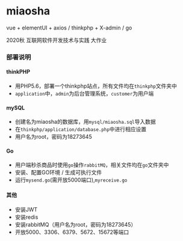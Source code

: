 # miaosha
vue + elementUI + axios / thinkphp + X-admin / go

2020秋 互联网软件开发技术与实践 大作业

### 部署说明

#### thinkPHP
- 用PHP5.6，部署一个thinkphp站点，所有文件均在`thinkphp`文件夹中
- `application`中，`admin`为后台管理系统，`customer`为用户端

#### mySQL
- 创建名为miaosha的数据库，用`mysql/miaosha.sql`导入数据
- 在`thinkphp/application/database.php`中进行相应设置
- 用户名为root，密码为18273645

#### Go
- 用户端秒杀商品时使用`go`操作`rabbitMQ`，相关文件均在`go`文件夹中
- 安装、配置GO环境 / 生成可执行文件
- 运行`mysend.go`(需开放5000端口),`myreceive.go`

#### 其他
- 安装JWT
- 安装redis
- 安装rabbitMQ（用户名为root，密码为18273645）
- 开放5000、3306、6379、5672、15672等端口

